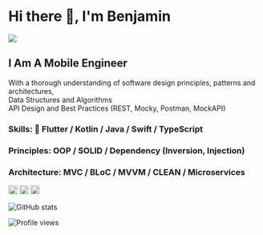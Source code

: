 # Hi there 👋, I'm Benjamin
![](https://pbs.twimg.com/profile_banners/860357608552763393/1593430830/1500x500)

## I Am A Mobile Engineer <br>
With a thorough understanding of software design principles, patterns and architectures, <br>
Data Structures and Algorithms  <br>
API Design and Best Practices (REST, Mocky, Postman, MockAPI) <br>

### Skills: 💙 Flutter / Kotlin / Java / Swift / TypeScript
### Principles: OOP / SOLID / Dependency (Inversion, Injection)
### Architecture: MVC / BLoC / MVVM / CLEAN / Microservices
[<img src='https://cdn.jsdelivr.net/npm/simple-icons@3.0.1/icons/github.svg' alt='github' height='18'>](https://github.com/proqrammer)    [<img src='https://cdn.jsdelivr.net/npm/simple-icons@3.0.1/icons/twitter.svg' alt='twitter' height='18'>](https://twitter.com/proqrammer)    [<img src='https://cdn.jsdelivr.net/npm/simple-icons@3.0.1/icons/icloud.svg' alt='website' height='18'>](https://proqrammer.tech)  

![GitHub stats](https://github-readme-stats.vercel.app/api?username=proqrammer&show_icons=true)  

![Profile views](https://gpvc.arturio.dev/proqrammer)  

